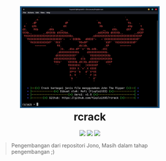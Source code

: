 

<h1 align="center">
  <img src="https://github.com/fixploit03/rcrack/blob/main/img/rcrack.png" width="75%"/><br>
rcrack</h1>

<div align="center">
  <img src="https://img.shields.io/badge/Platform-Kali_Linux-blue?logo=kali-linux&style=flat-square" />
  <img src="https://img.shields.io/badge/Ditenagai_oleh-John_the_Ripper-red?logo=lock&style=flat-square" />
  <img src="https://img.shields.io/badge/Lisensi-MIT-green?logo=open-source-initiative&style=flat-square" />
</div>


> Pengembangan dari repositori Jono, Masih dalam tahap pengembangan ;)
